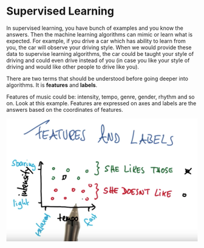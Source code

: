 # Supervised Learning

In supervised learning, you have bunch of examples and you know the answers. Then the machine learning algorithms can mimic or learn what is expected. For example, if you drive a car which has ability to learn from you, the car will observe your driving style. When we would provide these data to supervise learning algorithms, the car could be taught your style of driving and could even drive instead of you \(in case you like your style of driving and would like other people to drive like you\).

There are two terms that should be understood before going deeper into algorithms. It is **features** and **labels**. 

Features of music could be: intensity, tempo, genre, gender, rhythm and so on. Look at this example. Features are expressed on axes and labels are the answers based on the coordinates of features. 

![](/assets/features-labels.png)


